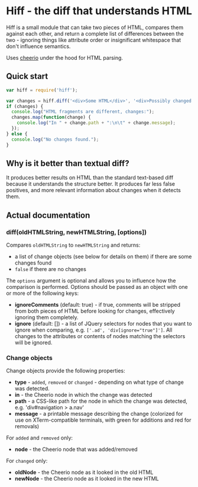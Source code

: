 # Hiff - the diff that understands HTML

Hiff is a small module that can take two pieces of HTML, compares them against each other, and return a complete list of differences between the two - ignoring things like attribute order or insignificant whitespace that don't influence semantics.

Uses [cheerio](https://github.com/cheeriojs/cheerio) under the hood for HTML parsing.

## Quick start

```javascript
var hiff = require('hiff');

var changes = hiff.diff('<div>Some HTML</div>', '<div>Possibly changed HTML</div>');
if (changes) {
  console.log("HTML fragments are different, changes:");
  changes.map(function(change) {
    console.log("In " + change.path + ":\n\t" + change.message);
  });
} else {
  console.log("No changes found.");
}
```

## Why is it better than textual diff?

It produces better results on HTML than the standard text-based diff because it understands the structure better. It produces far less false positives, and more relevant information about changes when it detects them.

## Actual documentation

### diff(oldHTMLString, newHTMLString, [options])

Compares `oldHTMLString` to `newHTMLString` and returns:

* a list of change objects (see below for details on them) if there are some changes found
* `false` if there are no changes

The `options` argument is optional and allows you to influence how the comparison is performed. Options should be passed as an object with one or more of the following keys:

* **ignoreComments** (default: true) - if true, comments will be stripped from both pieces of HTML before looking for changes, effectively ignoring them completely.
* **ignore** (default: []) - a list of JQuery selectors for nodes that you want to ignore when comparing, e.g. `['.ad', 'div[ignore="true"]']`. All changes to the attributes or contents of nodes matching the selectors will be ignored.

### Change objects

Change objects provide the following properties:

* **type** - `added`, `removed` or `changed` - depending on what type of change was detected.
* **in** - the Cheerio node in which the change was detected
* **path** - a CSS-like path for the node in which the change was detected, e.g. 'div#navigation > a.nav'
* **message** - a printable message describing the change (colorized for use on XTerm-compatible terminals, with green for additions and red for removals)

For `added` and `removed` only:

* **node** - the Cheerio node that was added/removed

For `changed` only:

* **oldNode** - the Cheerio node as it looked in the old HTML
* **newNode** - the Cheerio node as it looked in the new HTML
